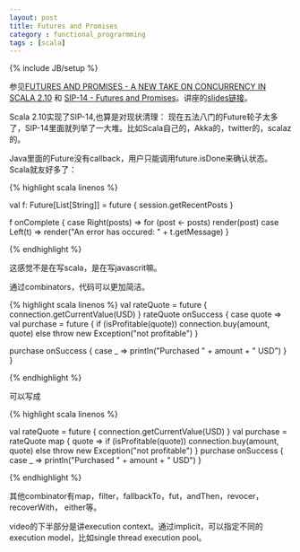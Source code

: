 ```yaml
---
layout: post
title: Futures and Promises 
category : functional_prograrmming
tags : [scala]
---
```

{% include JB/setup %}

参见[FUTURES AND PROMISES - A NEW TAKE ON CONCURRENCY IN SCALA 2.10](http://v.youku.com/v_show/id_XNDk5MzU0MTMy.html) 和 [SIP-14 - Futures and Promises](http://docs.scala-lang.org/sips/pending/futures-promises.html)。讲座的[slides链接](https://speakerdeck.com/heathermiller/futures-and-promises-in-scala-2-dot-10)。

Scala 2.10实现了SIP-14,也算是对现状清理： 现在五法八门的Future轮子太多了，SIP-14里面就列举了一大堆。比如Scala自己的，Akka的，twitter的，scalaz的。

Java里面的Future没有callback，用户只能调用future.isDone来确认状态。Scala就友好多了：

{% highlight scala linenos %}

val f: Future[List[String]] = future {
  session.getRecentPosts
}

f onComplete {
  case Right(posts) => for (post <- posts) render(post)
  case Left(t)  => render("An error has occured: " + t.getMessage)
}

{% endhighlight %}

这感觉不是在写scala，是在写javascrit嘛。 

通过combinators，代码可以更加简洁。 

{% highlight scala linenos %}
val rateQuote = future {
  connection.getCurrentValue(USD)
}
rateQuote onSuccess { case quote =>
  val purchase = future {
    if (isProfitable(quote)) connection.buy(amount, quote)
    else throw new Exception("not profitable")
  }
  
  purchase onSuccess {
    case _ => println("Purchased " + amount + " USD")
  }
}

{% endhighlight %}

可以写成

{% highlight scala linenos %}

val rateQuote = future {
  connection.getCurrentValue(USD)
}
val purchase = rateQuote map {
  quote => if (isProfitable(quote)) connection.buy(amount, quote)
           else throw new Exception("not profitable")
}
purchase onSuccess {
  case _ => println("Purchased " + amount + " USD")
}

{% endhighlight %}

其他combinator有map，filter，fallbackTo，fut，andThen，revocer，recoverWith， either等。

video的下半部分是讲execution context。通过implicit，可以指定不同的execution model，比如single thread execution pool。
